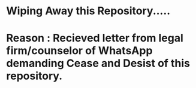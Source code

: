 # Wiping Away this Repository.....

# Reason : Recieved letter from legal firm/counselor of WhatsApp demanding Cease and Desist of this repository.
